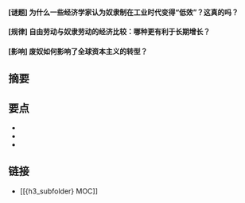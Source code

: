 #### [谜题] 为什么一些经济学家认为奴隶制在工业时代变得“低效”？这真的吗？


#### [规律] 自由劳动与奴隶劳动的经济比较：哪种更有利于长期增长？


#### [影响] 废奴如何影响了全球资本主义的转型？


## 摘要


## 要点

- 
- 
- 

## 链接

- [[{h3_subfolder} MOC]]

